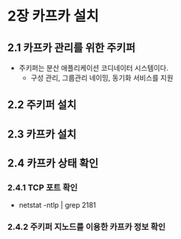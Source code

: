 # 2장 카프카 설치

## 2.1 카프카 관리를 위한 주키퍼
- 주키퍼는 분산 애플리케이션 코디네이터 시스템이다.
  - 구성 관리, 그룹관리 네이밍, 동기화 서비스를 지원

## 2.2 주키퍼 설치
## 2.3 카프카 설치
## 2.4 카프카 상태 확인
### 2.4.1 TCP 포트 확인
- netstat -ntlp | grep 2181
### 2.4.2 주키퍼 지노드를 이용한 카프카 정보 확인